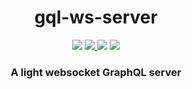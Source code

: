 <h1 align=center>gql-ws-server</h1>
<p align=center>
  <img src="https://img.shields.io/github/license/HydreIO/gql-ws-server.svg?style=for-the-badge" />
  <a href="https://www.npmjs.com/package/@hydre/gql-ws-server">
    <img src="https://img.shields.io/npm/v/@hydre/gql-ws-server.svg?logo=npm&style=for-the-badge" />
  </a>
  <img src="https://img.shields.io/npm/dw/@hydre/gql-ws-server.svg?color=%239C27B0&style=for-the-badge" />
  <img src="https://img.shields.io/github/workflow/status/Sidy-group/gql-ws-server/CI?logo=Github&style=for-the-badge" />
</p>

<h3 align=center>A light websocket GraphQL server</h3>